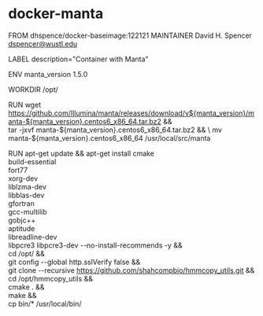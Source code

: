 # docker-manta

FROM dhspence/docker-baseimage:122121
MAINTAINER David H. Spencer <dspencer@wustl.edu>

LABEL description="Container with Manta"

ENV manta_version 1.5.0

WORKDIR /opt/

RUN wget https://github.com/Illumina/manta/releases/download/v${manta_version}/manta-${manta_version}.centos6_x86_64.tar.bz2 && \
    tar -jxvf manta-${manta_version}.centos6_x86_64.tar.bz2 && \
    mv manta-${manta_version}.centos6_x86_64 /usr/local/src/manta

RUN apt-get update && apt-get install cmake \
				      build-essential \
				      fort77 \
				      xorg-dev \
				      liblzma-dev  \
				      libblas-dev \
				      gfortran \
				      gcc-multilib \
				      gobjc++ \
				      aptitude \
				      libreadline-dev \
				      libpcre3 libpcre3-dev --no-install-recommends -y && \
    cd /opt/ && \
    git config --global http.sslVerify false && \
    git clone --recursive https://github.com/shahcompbio/hmmcopy_utils.git && \
    cd /opt/hmmcopy_utils && \
    cmake . && \
    make && \
    cp bin/* /usr/local/bin/


